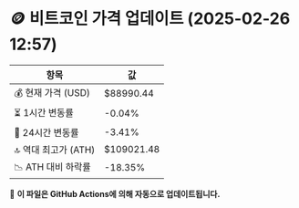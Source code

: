 # 🪙 비트코인 가격 업데이트 (2025-02-26 12:57)

| 항목                | 값 |
|--------------------|----------------|
| 💰 현재 가격 (USD) | $88990.44 |
| ⏳ 1시간 변동률    | -0.04% |
| 📆 24시간 변동률   | -3.41% |
| 🔝 역대 최고가 (ATH) | $109021.48 |
| 📉 ATH 대비 하락률 | -18.35% |

🔄 **이 파일은 GitHub Actions에 의해 자동으로 업데이트됩니다.**
